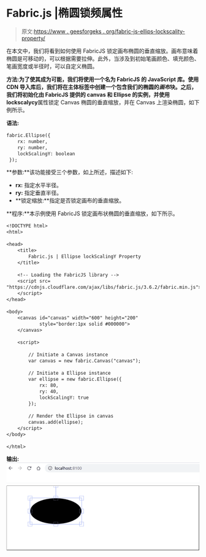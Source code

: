 # Fabric.js |椭圆锁频属性

> 原文:[https://www . geesforgeks . org/fabric-js-ellips-lockscality-property/](https://www.geeksforgeeks.org/fabric-js-ellipse-lockscalingy-property/)

在本文中，我们将看到如何使用 FabricJS 锁定画布椭圆的垂直缩放。画布意味着椭圆是可移动的，可以根据需要拉伸。此外，当涉及到初始笔画颜色、填充颜色、笔画宽度或半径时，可以自定义椭圆。

**方法:**为了使其成为可能，我们将使用一个名为 FabricJS 的 JavaScript 库。使用 CDN 导入库后，我们将在主体标签中创建一个包含我们的椭圆的*画布*块。之后，我们将初始化由 FabricJS 提供的 canvas 和 Ellipse 的实例，并使用**lockscalycy**属性锁定 Canvas 椭圆的垂直缩放，并在 Canvas 上渲染椭圆，如下例所示。

**语法:**

```
fabric.Ellipse({
    rx: number,
    ry: number,
    lockScalingY: boolean
 }); 
```

**参数:**该功能接受三个参数，如上所述，描述如下:

*   **rx:** 指定水平半径。
*   **ry:** 指定垂直半径。
*   **锁定缩放:**指定是否锁定画布的垂直缩放。

**程序:**本示例使用 FabricJS 锁定画布状椭圆的垂直缩放，如下所示。

```
<!DOCTYPE html>
<html>

<head>
    <title>
        Fabric.js | Ellipse lockScalingY Property
    </title>

    <!-- Loading the FabricJS library -->
    <script src=
"https://cdnjs.cloudflare.com/ajax/libs/fabric.js/3.6.2/fabric.min.js">
    </script>
</head>

<body>
    <canvas id="canvas" width="600" height="200"
            style="border:1px solid #000000">
    </canvas>

    <script>

        // Initiate a Canvas instance
        var canvas = new fabric.Canvas("canvas");

        // Initiate a Ellipse instance
        var ellipse = new fabric.Ellipse({
            rx: 80,
            ry: 40,
            lockScalingY: true
        });

        // Render the Ellipse in canvas
        canvas.add(ellipse);
    </script>
</body>

</html>
```

**输出:**
![](img/dbbd32cb59d7ad76c4d55c898a5a45dd.png)